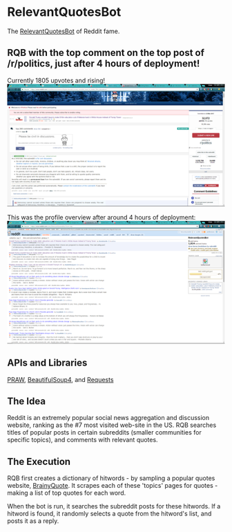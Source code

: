 # RelevantQuotesBot
The  [RelevantQuotesBot](https://www.reddit.com/user/RelevantQuotesBot/?sort=top) of Reddit fame.
 
## RQB with the top comment on the top post of /r/politics, just after 4 hours of deployment!
Currently 1805 upvotes and rising!
![](https://github.com/ameya98/RelevantQuotesBot/blob/master/Screenshot%20(4).png)

This was the profile overview after around 4 hours of deployment:
![](https://github.com/ameya98/RelevantQuotesBot/blob/master/Screenshot%20(5).png)

## APIs and Libraries
[PRAW](https://praw.readthedocs.io/en/latest/), [BeautifulSoup4](https://www.crummy.com/software/BeautifulSoup/bs4/doc/), and [Requests](http://docs.python-requests.org/en/master/)

## The Idea
Reddit is an extremely popular social news aggregation and discussion website, ranking as the #7 most visited web-site in the US.
RQB searches titles of popular posts in certain subreddits (smaller communities for specific topics), and comments with relevant quotes.

## The Execution
RQB first creates a dictionary of hitwords - by sampling a popular quotes website, [BrainyQuote](https://www.brainyquote.com/quotes/topics.html).
It scrapes each of these 'topics' pages for quotes - making a list of top quotes for each word.

When the bot is run, it searches the subreddit posts for these hitwords.
If a hitword is found, it randomly selects a quote from the hitword's list, and posts it as a reply.
